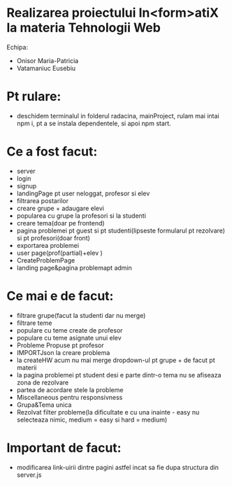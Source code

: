 # Realizarea proiectului In&lt;form&gt;atiX la materia Tehnologii Web 
Echipa:
- Onisor Maria-Patricia
- Vatamaniuc Eusebiu


# Pt rulare:
- deschidem terminalul in folderul radacina, mainProject, rulam mai intai npm i, pt a se instala dependentele, si apoi npm start.

# Ce a fost facut:
- server
- login
- signup
- landingPage pt user neloggat, profesor si elev
- filtrarea postarilor
- creare grupe + adaugare elevi
- popularea cu grupe la profesori si la studenti
- creare tema(doar pe frontend)
- pagina problemei pt guest si pt studenti(lipseste formularul pt rezolvare) si pt profesori(doar front)
- exportarea problemei
- user page(prof(partial)+elev )
- CreateProblemPage
- landing page&pagina problemapt admin

# Ce mai e de facut:
- filtrare grupe(facut la studenti dar nu merge)
- filtrare teme
- populare cu teme create de profesor
- populare cu teme asignate unui elev
- Probleme Propuse pt profesor
- IMPORTJson la creare problema
- la createHW acum nu mai merge dropdown-ul pt grupe + de facut pt materii
- la pagina problemei pt student desi e parte dintr-o tema nu se afiseaza zona de rezolvare
- partea de acordare stele la probleme 
- Miscellaneous pentru responsivness
- Grupa&Tema unica
- Rezolvat filter probleme(la dificultate e cu una inainte - easy nu selecteaza nimic, medium = easy si hard = medium)


# Important de facut: 
- modificarea link-uirii dintre pagini astfel incat sa fie dupa structura din server.js
